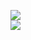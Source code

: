 [![](https://img.shields.io/badge/Made%20With-Github%20Spray-lightgrey.svg?style=for-the-badge&logo=github)](https://github.com/Annihil/github-spray#7934)  
[![](https://i.imgur.com/2DrTn0Z.gif)](https://github.com/Annihil/github-spray)